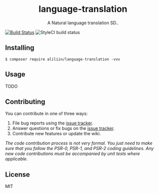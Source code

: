 <h1 align="center"> language-translation </h1>

<p align="center"> A Natural language translation SD..</p>

[![Build Status](https://travis-ci.com/aliliin/language-translation.svg?branch=master)](https://travis-ci.com/aliliin/language-translation)
![StyleCI build status](https://github.styleci.io/repos/266182741/shield)

## Installing

```shell
$ composer require aliliin/language-translation -vvv
```

## Usage

TODO

## Contributing

You can contribute in one of three ways:

1. File bug reports using the [issue tracker](https://github.com/aliliin/language-translation/issues).
2. Answer questions or fix bugs on the [issue tracker](https://github.com/aliliin/language-translation/issues).
3. Contribute new features or update the wiki.

_The code contribution process is not very formal. You just need to make sure that you follow the PSR-0, PSR-1, and PSR-2 coding guidelines. Any new code contributions must be accompanied by unit tests where applicable._

## License

MIT